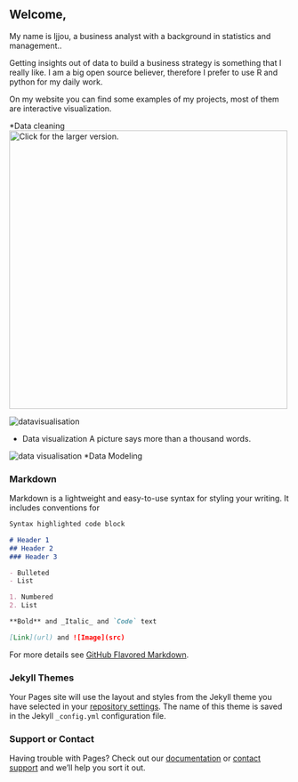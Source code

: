 ## Welcome,

<html>
<body>
<p>My name is Ijjou, a business analyst with a background in statistics and management..</p>
<p> Getting insights out of data to build a business strategy is something that I really like. 
I am a big open source believer, therefore I prefer to use R and python for my daily work.
</p>
<p> On my website you can find some examples of my projects, most of them are interactive visualization.
</p>
 
 *Data cleaning
 <a href="https://drive.google.com/open?id=1SExsoJln2fgGrjugcwTJTOOeQpdeIz4A">
    <img src="https://drive.google.com/open?id=1SExsoJln2fgGrjugcwTJTOOeQpdeIz4A"
    style="width: 500px; max-width: 100%; height: auto"
    title="Click for the larger version." />
</a>



![datavisualisation](https://drive.google.com/open?id=1RLkY98wrRUykiIeNLuz1MV5wdPBU3Wxc)
* Data visualization
A picture says more than a thousand words.

![data visualisation](https://drive.google.com/open?id=1IH1BDCmzySD4PirStzy_BKsoCGlulny6)
*Data Modeling


</body>
</html>



### Markdown

Markdown is a lightweight and easy-to-use syntax for styling your writing. It includes conventions for

```markdown
Syntax highlighted code block

# Header 1
## Header 2
### Header 3

- Bulleted
- List

1. Numbered
2. List

**Bold** and _Italic_ and `Code` text

[Link](url) and ![Image](src)
```

For more details see [GitHub Flavored Markdown](https://guides.github.com/features/mastering-markdown/).

### Jekyll Themes

Your Pages site will use the layout and styles from the Jekyll theme you have selected in your [repository settings](https://github.com/ijjouake/ijjou.git.io/settings). The name of this theme is saved in the Jekyll `_config.yml` configuration file.

### Support or Contact

Having trouble with Pages? Check out our [documentation](https://help.github.com/categories/github-pages-basics/) or [contact support](https://github.com/contact) and we’ll help you sort it out.

